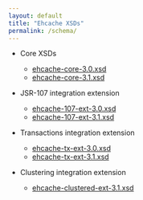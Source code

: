 ```yaml
---
layout: default
title: "Ehcache XSDs"
permalink: /schema/
---
```


    
    
* Core XSDs
  * [ehcache-core-3.0.xsd](/schema/ehcache-core-3.0.xsd)
  * [ehcache-core-3.1.xsd](/schema/ehcache-core-3.1.xsd)
    
    
* JSR-107 integration extension
  * [ehcache-107-ext-3.0.xsd](/schema/ehcache-107-ext-3.0.xsd)
  * [ehcache-107-ext-3.1.xsd](/schema/ehcache-107-ext-3.1.xsd)
    
* Transactions integration extension
  * [ehcache-tx-ext-3.0.xsd](/schema/ehcache-tx-ext-3.0.xsd)
  * [ehcache-tx-ext-3.1.xsd](/schema/ehcache-tx-ext-3.1.xsd)

* Clustering integration extension
  * [ehcache-clustered-ext-3.1.xsd](/schema/ehcache-clustered-ext-3.1.xsd)  
